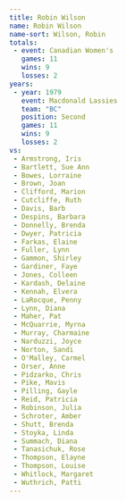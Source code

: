 ```yaml
---
title: Robin Wilson
name: Robin Wilson
name-sort: Wilson, Robin
totals:
 - event: Canadian Women's
   games: 11
   wins: 9
   losses: 2
years:
 - year: 1979
   event: Macdonald Lassies
   team: "BC"
   position: Second
   games: 11
   wins: 9
   losses: 2
vs:
 - Armstrong, Iris
 - Bartlett, Sue Ann
 - Bowes, Lorraine
 - Brown, Joan
 - Clifford, Marion
 - Cutcliffe, Ruth
 - Davis, Barb
 - Despins, Barbara
 - Donnelly, Brenda
 - Dwyer, Patricia
 - Farkas, Elaine
 - Fuller, Lynn
 - Gammon, Shirley
 - Gardiner, Faye
 - Jones, Colleen
 - Kardash, Delaine
 - Kennah, Elvera
 - LaRocque, Penny
 - Lynn, Diana
 - Maher, Pat
 - McQuarrie, Myrna
 - Murray, Charmaine
 - Narduzzi, Joyce
 - Norton, Sandi
 - O'Malley, Carmel
 - Orser, Anne
 - Pidzarko, Chris
 - Pike, Mavis
 - Pilling, Gayle
 - Reid, Patricia
 - Robinson, Julia
 - Schroter, Amber
 - Shutt, Brenda
 - Stoyka, Linda
 - Summach, Diana
 - Tanasichuk, Rose
 - Thompson, Elayne
 - Thompson, Louise
 - Whitlock, Margaret
 - Wuthrich, Patti
---
```

